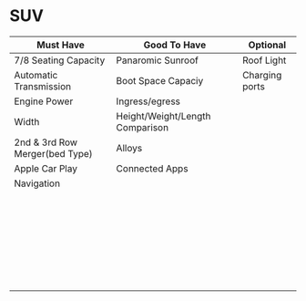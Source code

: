 # SUV

| Must Have | Good To Have | Optional |
| --- | --- | --- |
| 7/8 Seating Capacity  | Panaromic Sunroof | Roof  Light   |
| Automatic Transmission  | Boot Space Capaciy | Charging ports  |
| Engine Power | Ingress/egress|   |
| Width| Height/Weight/Length Comparison |   |
| 2nd & 3rd Row Merger(bed Type) | Alloys |   |
| Apple Car Play | Connected Apps |   |
| Navigation |  |   |
|  |  |   |
|  |  |   |
|  |  |   |
|  |  |   |
|  |  |   |
|  |  |   |
|  |  |   |
|  |  |   |
|  |  |   |
|  |  |   |
|  |  |   |
|  |  |   |
|  |  |   |
|  |  |   |
|  |  |   |
|  |  |   |
|  |  |   |
|  |  |   |
|  |  |   |
|  |  |   |
|  |  |   |
|  |  |   |
|  |  |   |
|  |  |   |
|  |  |   |
|  |  |   |
|  |  |   |
|  |  |   |
|  |  |   |


